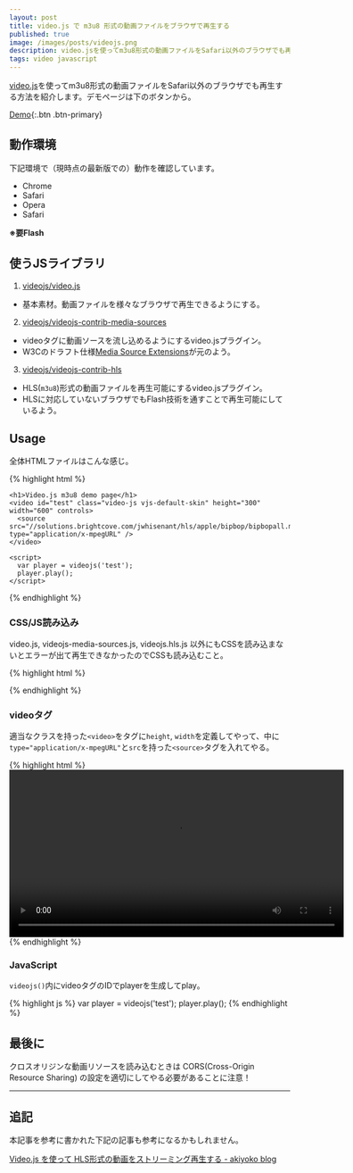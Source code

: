 ```yaml
---
layout: post
title: video.js で m3u8 形式の動画ファイルをブラウザで再生する
published: true
image: /images/posts/videojs.png
description: video.jsを使ってm3u8形式の動画ファイルをSafari以外のブラウザでも再生する方法を紹介します。
tags: video javascript
---
```


[video.js](https://github.com/videojs/video.js)を使ってm3u8形式の動画ファイルをSafari以外のブラウザでも再生する方法を紹介します。デモページは下のボタンから。

[Demo](http://toshimaru.net/demo/videojs-m3u8/){:.btn .btn-primary}

## 動作環境

下記環境で（現時点の最新版での）動作を確認しています。

* Chrome
* Safari
* Opera
* Safari

**※要Flash**

## 使うJSライブラリ
1. [videojs/video.js](https://github.com/videojs/video.js)
  * 基本素材。動画ファイルを様々なブラウザで再生できるようにする。
2. [videojs/videojs-contrib-media-sources](https://github.com/videojs/videojs-contrib-media-sources)
  * videoタグに動画ソースを流し込めるようにするvideo.jsプラグイン。
  * W3Cのドラフト仕様[Media Source Extensions](https://w3c.github.io/media-source/)が元のよう。
3. [videojs/videojs-contrib-hls](https://github.com/videojs/videojs-contrib-hls)
  * HLS(`m3u8`)形式の動画ファイルを再生可能にするvideo.jsプラグイン。
  * HLSに対応していないブラウザでもFlash技術を通すことで再生可能にしているよう。

## Usage

全体HTMLファイルはこんな感じ。

{% highlight html %}
<!DOCTYPE html>
<html>
  <head>
    <title>Video.js m3u8</title>
    <link href="css/video-js.css" rel="stylesheet">
    <script src="//cdnjs.cloudflare.com/ajax/libs/video.js/4.12.5/video.js"></script>
    <script src="js/videojs-media-sources.js"></script>
    <script src="js/videojs.hls.min.js"></script>
  </head>
  <body>

    <h1>Video.js m3u8 demo page</h1>
    <video id="test" class="video-js vjs-default-skin" height="300" width="600" controls>
      <source src="//solutions.brightcove.com/jwhisenant/hls/apple/bipbop/bipbopall.m3u8" type="application/x-mpegURL" />
    </video>

    <script>
      var player = videojs('test');
      player.play();
    </script>

  </body>
</html>
{% endhighlight %}

### CSS/JS読み込み

video.js, videojs-media-sources.js, videojs.hls.js 以外にもCSSを読み込まないとエラーが出て再生できなかったのでCSSも読み込むこと。

{% highlight html %}
<link href="css/video-js.css" rel="stylesheet">
<script src="//cdnjs.cloudflare.com/ajax/libs/video.js/4.12.5/video.js"></script>
<script src="js/videojs-media-sources.js"></script>
<script src="js/videojs.hls.min.js"></script>
{% endhighlight %}

### videoタグ

適当なクラスを持った`<video>`をタグに`height`, `width`を定義してやって、中に`type="application/x-mpegURL"`と`src`を持った`<source>`タグを入れてやる。

{% highlight html %}
<video id="test" class="video-js vjs-default-skin" height="300" width="600" controls>
  <source src="//solutions.brightcove.com/jwhisenant/hls/apple/bipbop/bipbopall.m3u8" type="application/x-mpegURL" />
</video>
{% endhighlight %}

### JavaScript

`videojs()`内にvideoタグのIDでplayerを生成してplay。

{% highlight js %}
var player = videojs('test');
player.play();
{% endhighlight %}

## 最後に

クロスオリジンな動画リソースを読み込むときは CORS(Cross-Origin Resource Sharing) の設定を適切にしてやる必要があることに注意！

---

## 追記

本記事を参考に書かれた下記の記事も参考になるかもしれません。

[Video.js を使って HLS形式の動画をストリーミング再生する - akiyoko blog](http://akiyoko.hatenablog.jp/entry/2015/08/11/015852)
